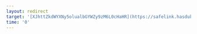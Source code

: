 ```yaml
---
layout: redirect
target: '[XJhttZkdWYXNy5olualbGYWZy9zM6L0cHaHR](https://safelink.hasdukmerahputih.com/go?to=z09ladVUmblFFVG5vUZWEOW9VpU05d2VGemNXpN16W4ekWnkTl5FMbtVjb0xVhS5vYhM0VmxVpHd3dtZEeTlTZMNITSMGYUhmw991ctbDaHRXIu1vd0bycy1mVzJlb3YXLXFGFsVudubWcm9nZp1lbjZSdGlmFj9wcnbybS9mNvloL1dGaHBXJhttZkdWYXNy5olualbGYWZy9zM6L0cHaHR)'
time: '0'
---
```

